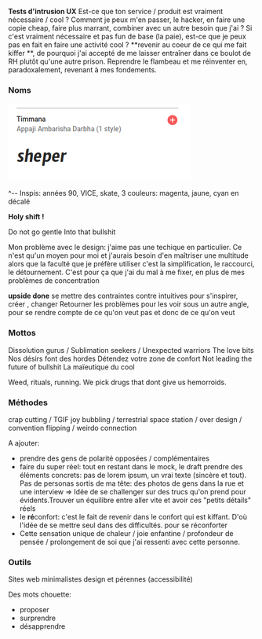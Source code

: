 **Tests d'intrusion UX**
Est-ce que ton service / produit est vraiment nécessaire / cool ?
Comment je peux m'en passer, le hacker, en faire une copie cheap, faire plus marrant, combiner avec un autre besoin que j'ai ?
Si c'est vraiment nécessaire et pas fun de base (la paie), est-ce que je peux pas en fait en faire une activité cool ? **revenir au coeur de ce qui me fait kiffer
**, de pourquoi j'ai accepté de me laisser entraîner dans ce boulot de RH plutôt qu'une autre prison. Reprendre le flambeau et me réinventer en, paradoxalement, revenant à mes fondements.

### Noms

![](/assets/sheper.png)

^-- Inspis: années 90, VICE, skate, 3 couleurs: magenta, jaune, cyan en décalé

**Holy shift !**

Do not go gentle Into that bullshit 

Mon problème avec le design:
j'aime pas une techique en particulier. Ce n'est qu'un moyen pour moi et j'aurais besoin d'en maîtriser une multitude alors que la faculté que je préfère utiliser c'est la simplification, le raccourci, le détournement. C'est pour ça que j'ai du mal à me fixer, en plus de mes problèmes de concentration

**upside done**
se mettre des contraintes contre intuitives pour s'inspirer, créer , changer
Retourner les problèmes pour les voir sous un autre angle, pour se rendre compte de ce qu'on veut pas et donc de ce qu'on veut

### Mottos
Dissolution gurus / Sublimation seekers / Unexpected warriors
The love bits
Nos désirs font des hordes
Détendez votre zone de confort
Not leading the future of bullshit
La maïeutique du cool

Weed, rituals, running. We pick drugs that dont give us hemorroids.


### Méthodes
crap cutting / TGIF joy bubbling / terrestrial space station / over design / convention flipping / weirdo connection

A ajouter: 
- prendre des gens de polarité opposées / complémentaires
- faire du super réel: tout en restant dans le mock, le draft prendre des éléments concrets: pas de lorem ipsum, un vrai texte (sincère et tout). Pas de personas sortis de ma tête: des photos de gens dans la rue et une interview => Idée de se challenger sur des trucs qu'on prend pour évidents.Trouver un équilibre entre aller vite et avoir ces "petits détails" réels
- le **ré**confort: c'est le fait de revenir dans le confort qui est kiffant. D'où l'idée de se mettre seul dans des difficultés. pour se réconforter
- Cette sensation unique de chaleur / joie enfantine / profondeur de pensée / prolongement de soi que j'ai ressenti avec cette personne.

### Outils

Sites web minimalistes design et pérennes (accessibilité)


Des mots chouette:
- proposer 
- surprendre
- désapprendre 
